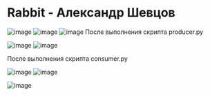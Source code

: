 # Rabbit - Александр Шевцов
![image](https://github.com/aztecprod/Rabbit/assets/25949605/dbc91d5a-8887-444a-9770-6e4f69dcca9f)
![image](https://github.com/aztecprod/Rabbit/assets/25949605/143f9693-b908-4d02-98d2-97358aac66db)
![image](https://github.com/aztecprod/Rabbit/assets/25949605/dc11fefe-53ef-4c64-8666-25f687319680)
После выполнения скрипта producer.py

![image](https://github.com/aztecprod/Rabbit/assets/25949605/b4d899cb-76f8-482c-ad36-c9461bcc4e1f)
![image](https://github.com/aztecprod/Rabbit/assets/25949605/a638596b-1b89-4cd9-9ee0-e5a1eddd2946)


После выполнения скрипта consumer.py

![image](https://github.com/aztecprod/Rabbit/assets/25949605/0751c882-e0a6-42c9-93d8-e679e0004691)
![image](https://github.com/aztecprod/Rabbit/assets/25949605/5ab5b72e-4784-4cf1-a336-4a642d1fd1f0)

![image](https://github.com/aztecprod/Rabbit/assets/25949605/78bc95a0-1664-483e-a9df-3a1d4b273e6e)
